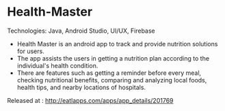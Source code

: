 # Health-Master

Technologies: Java, Android Studio, UI/UX, Firebase 
- Health Master is an android app to track and provide nutrition solutions for users.
- The app assists the users in getting a nutrition plan according to the individual's health condition. 
- There are features such as getting a reminder before every meal, checking nutritional benefits, comparing and analyzing local foods, health tips, and nearby locations of hospitals.

Released at : http://eatlapps.com/apps/app_details/201769


